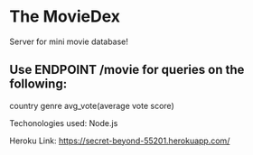 # The MovieDex

Server for mini movie database!

## Use ENDPOINT /movie for queries on the following:

country
genre
avg_vote(average vote score)

Techonologies used:
Node.js

Heroku Link:
https://secret-beyond-55201.herokuapp.com/

